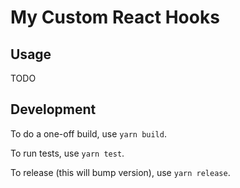 # My Custom React Hooks

## Usage

TODO

## Development

To do a one-off build, use `yarn build`.

To run tests, use `yarn test`.

To release (this will bump version), use `yarn release`.
